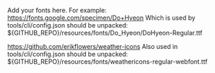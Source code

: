 Add your fonts here.
For example:
https://fonts.google.com/specimen/Do+Hyeon
Which is used by tools/cli/config.json should be unpacked:
${GITHUB_REPO}/resources/fonts/Do_Hyeon/DoHyeon-Regular.ttf


https://github.com/erikflowers/weather-icons
Also used in tools/cli/config.json should be unpacked:
${GITHUB_REPO}/resources/fonts/weathericons-regular-webfont.ttf
